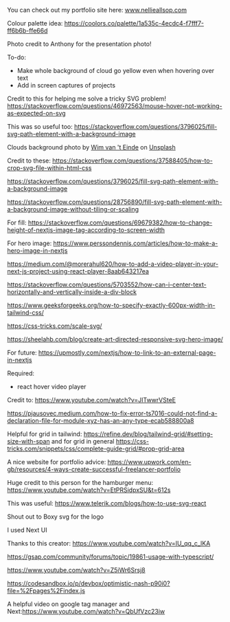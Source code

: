You can check out my portfolio site here: www.nellieallsop.com

Colour palette idea: https://coolors.co/palette/1a535c-4ecdc4-f7fff7-ff6b6b-ffe66d

Photo credit to Anthony for the presentation photo!

To-do:

- Make whole background of cloud go yellow even when hovering over text
- Add in screen captures of projects

Credit to this for helping me solve a tricky SVG problem! https://stackoverflow.com/questions/46972563/mouse-hover-not-working-as-expected-on-svg

This was so useful too: https://stackoverflow.com/questions/3796025/fill-svg-path-element-with-a-background-image

Clouds background photo by <a href="https://unsplash.com/@wimvanteinde?utm_content=creditCopyText&utm_medium=referral&utm_source=unsplash">Wim van 't Einde</a> on <a href="https://unsplash.com/photos/white-clouds-in-blue-sky-8hnTBXjJd2s?utm_content=creditCopyText&utm_medium=referral&utm_source=unsplash">Unsplash</a>

Credit to these:
https://stackoverflow.com/questions/37588405/how-to-crop-svg-file-within-html-css

https://stackoverflow.com/questions/3796025/fill-svg-path-element-with-a-background-image

https://stackoverflow.com/questions/28756890/fill-svg-path-element-with-a-background-image-without-tiling-or-scaling

For fill: https://stackoverflow.com/questions/69679382/how-to-change-height-of-nextjs-image-tag-according-to-screen-width

For hero image: https://www.perssondennis.com/articles/how-to-make-a-hero-image-in-nextjs

https://medium.com/@morerahul620/how-to-add-a-video-player-in-your-next-js-project-using-react-player-8aab643217ea

https://stackoverflow.com/questions/5703552/how-can-i-center-text-horizontally-and-vertically-inside-a-div-block

https://www.geeksforgeeks.org/how-to-specify-exactly-600px-width-in-tailwind-css/

https://css-tricks.com/scale-svg/

https://sheelahb.com/blog/create-art-directed-responsive-svg-hero-image/

For future: https://upmostly.com/nextjs/how-to-link-to-an-external-page-in-nextjs

Required:

- react hover video player

Credit to: https://www.youtube.com/watch?v=JITwwrVSteE

https://pjausovec.medium.com/how-to-fix-error-ts7016-could-not-find-a-declaration-file-for-module-xyz-has-an-any-type-ecab588800a8

Helpful for grid in tailwind: https://refine.dev/blog/tailwind-grid/#setting-size-with-span and for grid in general https://css-tricks.com/snippets/css/complete-guide-grid/#prop-grid-area

A nice website for portfolio advice: https://www.upwork.com/en-gb/resources/4-ways-create-successful-freelancer-portfolio

Huge credit to this person for the hamburger menu: https://www.youtube.com/watch?v=EtPRSidpxSU&t=612s

This was useful: https://www.telerik.com/blogs/how-to-use-svg-react

Shout out to Boxy svg for the logo

I used Next UI

Thanks to this creator: https://www.youtube.com/watch?v=IU_qq_c_lKA

https://gsap.com/community/forums/topic/19861-usage-with-typescript/

https://www.youtube.com/watch?v=Z5iWr6Srsj8

https://codesandbox.io/p/devbox/optimistic-nash-p90i0?file=%2Fpages%2Findex.js

A helpful video on google tag manager and Next:https://www.youtube.com/watch?v=QbUfVzc23iw